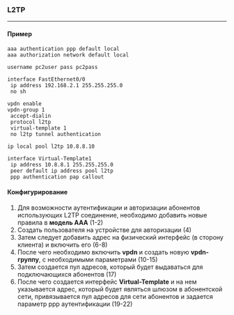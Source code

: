 ### L2TP

---

#### Пример

```
aaa authentication ppp default local
aaa authorization network default local

username pc2user pass pc2pass

interface FastEthernet0/0
 ip address 192.168.2.1 255.255.255.0
 no sh

vpdn enable
vpdn-group 1
 accept-dialin
 protocol l2tp
 virtual-template 1
 no l2tp tunnel authentication

ip local pool l2tp 10.8.8.10

interface Virtual-Template1
 ip address 10.8.8.1 255.255.255.0
 peer default ip address pool l2tp
 ppp authentication pap callout
```



#### Конфигурирование

1. Для возможности аутентификации и авторизации абонентов использующих L2TP соединение, необходимо добавить новые правила в **модель ААА** (1-2)
2. Создать пользователя на устройстве для авторизации (4)
3. Затем следует добавить адрес на физический интерфейс (в сторону клиента) и включить его (6-8)
4. После чего необходимо включить **vpdn** и создать новую **vpdn-группу**, с необходимыми параметрами (10-15)
5. Затем создается пул адресов, который будет выдаваться для подключающихся абонентов (17)
6. После чего создается интерфейс **Virtual-Template** и на нем указывается адрес, который будет являться шлюзом в абонентской сети, привязывается пул адресов для сети абонентов и задается параметр ppp аутентификации (19-22)



